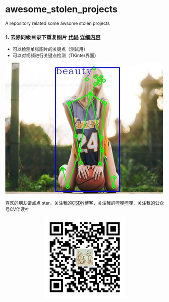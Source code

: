# awesome_stolen_projects
A repository related some awsome stolen projects

### **1. 去除同级目录下重复图片**       [代码](./human_key_point_detection)  [详细内容](./human_key_point_detection/README.md)

- 可以检测单张图片的关键点（测试用）
- 可以对视频进行关键点检测（TKinter界面）

<img src='./human_key_point_detection/data/test_ok.jpg'>





喜欢的朋友请点点 star，关注我的[CSDN](https://mp.csdn.net/console/article)博客，关注我的[哔哩哔哩](https://space.bilibili.com/424394389?spm_id_from=333.788.b_765f7570696e666f.1)，关注我的公众号CV伴读社

<div align=center><img src="https://github.com/xiaoxuebajie/LeetCode/raw/master/solution_python/images/qrcode.jpg" style='zoom:100%'>